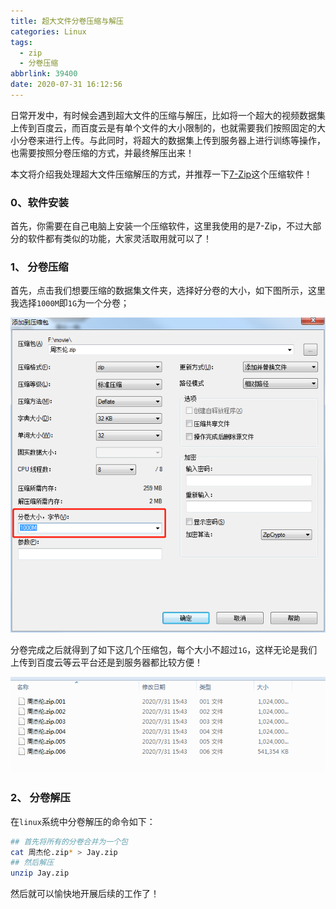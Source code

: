 ```yaml
---
title: 超大文件分卷压缩与解压
categories: Linux
tags:
  - zip
  - 分卷压缩
abbrlink: 39400
date: 2020-07-31 16:12:56
---
```



日常开发中，有时候会遇到超大文件的压缩与解压，比如将一个超大的视频数据集上传到百度云，而百度云是有单个文件的大小限制的，也就需要我们按照固定的大小分卷来进行上传。与此同时，将超大的数据集上传到服务器上进行训练等操作，也需要按照分卷压缩的方式，并最终解压出来！

本文将介绍我处理超大文件压缩解压的方式，并推荐一下[7-Zip](https://www.7-zip.org/)这个压缩软件！

<!--more-->

### 0、软件安装

首先，你需要在自己电脑上安装一个压缩软件，这里我使用的是7-Zip，不过大部分的软件都有类似的功能，大家灵活取用就可以了！

### 1、 分卷压缩

首先，点击我们想要压缩的数据集文件夹，选择好分卷的大小，如下图所示，这里我选择`1000M`即`1G`为一个分卷；

![image-20200731154007974](https://raw.githubusercontent.com/haoyuanliu/blog_pic/master/2020-07-31/image-20200731154007974.png)

分卷完成之后就得到了如下这几个压缩包，每个大小不超过`1G`，这样无论是我们上传到百度云等云平台还是到服务器都比较方便！

![image-20200731154836272](https://raw.githubusercontent.com/haoyuanliu/blog_pic/master/2020-07-31/image-20200731154836272.png)



### 2、 分卷解压

在`linux`系统中分卷解压的命令如下：

```bash
## 首先将所有的分卷合并为一个包
cat 周杰伦.zip* > Jay.zip
## 然后解压
unzip Jay.zip
```

然后就可以愉快地开展后续的工作了！